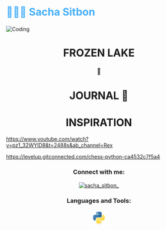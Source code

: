 <h1 style="color: #44AEFB;"> 👨🏻‍💻 Sacha Sitbon </h1>
<img align="center" alt="Coding" width"400" src="https://res.cloudinary.com/dyd911kmh/image/upload/v1666973295/Q_Learning_Final_3344d28087.gif">




<h1 align="center">FROZEN LAKE</h1>
<h3 align="center">🤖</h3>




<h1 align="center">JOURNAL 📰</h1>






<h1 align="center">INSPIRATION</h1>

https://www.youtube.com/watch?v=pz1_32WYlD8&t=2488s&ab_channel=Rex


https://levelup.gitconnected.com/chess-python-ca4532c7f5a4



<h3 align="center">Connect with me:</h3>
<p align="center">
<a href="https://instagram.com/sacha_sitbon_" target="blank"><img align="center" src="https://raw.githubusercontent.com/rahuldkjain/github-profile-readme-generator/master/src/images/icons/Social/instagram.svg" alt="sacha_sitbon_" height="30" width="40" /></a>
</p>

<h3 align="center">Languages and Tools:</h3>
<p align="center"> <a href="https://www.python.org" target="_blank" rel="noreferrer"> <img src="https://raw.githubusercontent.com/devicons/devicon/master/icons/python/python-original.svg" alt="python" width="40" height="40"/> </a> </p>
